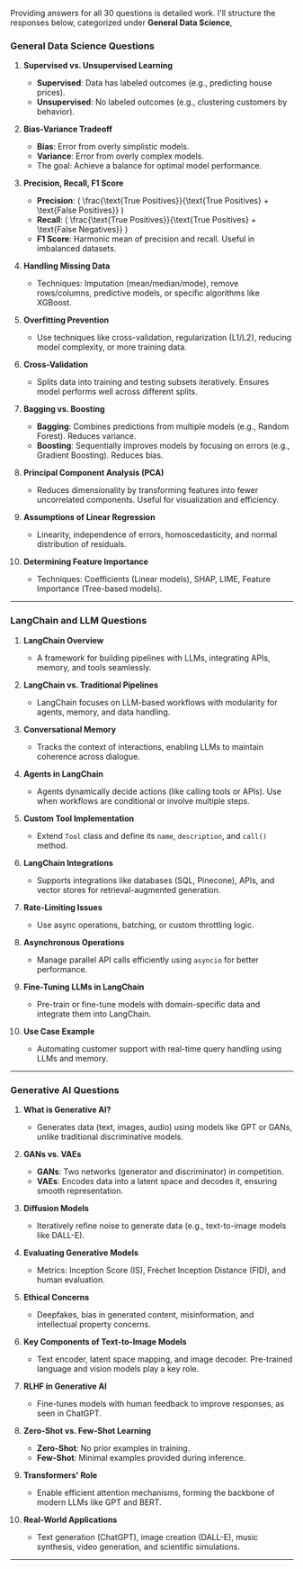 Providing answers for all 30 questions is detailed work. I'll structure the responses below, categorized under **General Data Science**, 

### **General Data Science Questions**

1. **Supervised vs. Unsupervised Learning**  
   - **Supervised**: Data has labeled outcomes (e.g., predicting house prices).  
   - **Unsupervised**: No labeled outcomes (e.g., clustering customers by behavior).

2. **Bias-Variance Tradeoff**  
   - **Bias**: Error from overly simplistic models.  
   - **Variance**: Error from overly complex models.  
   - The goal: Achieve a balance for optimal model performance.

3. **Precision, Recall, F1 Score**  
   - **Precision**: \( \frac{\text{True Positives}}{\text{True Positives} + \text{False Positives}} \)  
   - **Recall**: \( \frac{\text{True Positives}}{\text{True Positives} + \text{False Negatives}} \)  
   - **F1 Score**: Harmonic mean of precision and recall. Useful in imbalanced datasets.

4. **Handling Missing Data**  
   - Techniques: Imputation (mean/median/mode), remove rows/columns, predictive models, or specific algorithms like XGBoost.

5. **Overfitting Prevention**  
   - Use techniques like cross-validation, regularization (L1/L2), reducing model complexity, or more training data.

6. **Cross-Validation**  
   - Splits data into training and testing subsets iteratively. Ensures model performs well across different splits.

7. **Bagging vs. Boosting**  
   - **Bagging**: Combines predictions from multiple models (e.g., Random Forest). Reduces variance.  
   - **Boosting**: Sequentially improves models by focusing on errors (e.g., Gradient Boosting). Reduces bias.

8. **Principal Component Analysis (PCA)**  
   - Reduces dimensionality by transforming features into fewer uncorrelated components. Useful for visualization and efficiency.

9. **Assumptions of Linear Regression**  
   - Linearity, independence of errors, homoscedasticity, and normal distribution of residuals.

10. **Determining Feature Importance**  
    - Techniques: Coefficients (Linear models), SHAP, LIME, Feature Importance (Tree-based models).

---

### **LangChain and LLM Questions**

1. **LangChain Overview**  
   - A framework for building pipelines with LLMs, integrating APIs, memory, and tools seamlessly.

2. **LangChain vs. Traditional Pipelines**  
   - LangChain focuses on LLM-based workflows with modularity for agents, memory, and data handling.

3. **Conversational Memory**  
   - Tracks the context of interactions, enabling LLMs to maintain coherence across dialogue.

4. **Agents in LangChain**  
   - Agents dynamically decide actions (like calling tools or APIs). Use when workflows are conditional or involve multiple steps.

5. **Custom Tool Implementation**  
   - Extend `Tool` class and define its `name`, `description`, and `call()` method.

6. **LangChain Integrations**  
   - Supports integrations like databases (SQL, Pinecone), APIs, and vector stores for retrieval-augmented generation.

7. **Rate-Limiting Issues**  
   - Use async operations, batching, or custom throttling logic.

8. **Asynchronous Operations**  
   - Manage parallel API calls efficiently using `asyncio` for better performance.

9. **Fine-Tuning LLMs in LangChain**  
   - Pre-train or fine-tune models with domain-specific data and integrate them into LangChain.

10. **Use Case Example**  
    - Automating customer support with real-time query handling using LLMs and memory.

---

### **Generative AI Questions**

1. **What is Generative AI?**  
   - Generates data (text, images, audio) using models like GPT or GANs, unlike traditional discriminative models.

2. **GANs vs. VAEs**  
   - **GANs**: Two networks (generator and discriminator) in competition.  
   - **VAEs**: Encodes data into a latent space and decodes it, ensuring smooth representation.

3. **Diffusion Models**  
   - Iteratively refine noise to generate data (e.g., text-to-image models like DALL-E).

4. **Evaluating Generative Models**  
   - Metrics: Inception Score (IS), Fréchet Inception Distance (FID), and human evaluation.

5. **Ethical Concerns**  
   - Deepfakes, bias in generated content, misinformation, and intellectual property concerns.

6. **Key Components of Text-to-Image Models**  
   - Text encoder, latent space mapping, and image decoder. Pre-trained language and vision models play a key role.

7. **RLHF in Generative AI**  
   - Fine-tunes models with human feedback to improve responses, as seen in ChatGPT.

8. **Zero-Shot vs. Few-Shot Learning**  
   - **Zero-Shot**: No prior examples in training.  
   - **Few-Shot**: Minimal examples provided during inference.

9. **Transformers' Role**  
   - Enable efficient attention mechanisms, forming the backbone of modern LLMs like GPT and BERT.

10. **Real-World Applications**  
    - Text generation (ChatGPT), image creation (DALL-E), music synthesis, video generation, and scientific simulations.

---